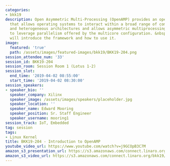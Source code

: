```yaml
---
categories:
- bkk19
description: Open Asymmetric Multi-Processing (OpenAMP) provides an open source framework
  that allows operating systems to interact within a broad range of complex homogeneous
  and heterogeneous architectures and allows asymmetric multiprocessing applications
  to leverage parallelism offered by the multicore configuration. &nbsp;This session
  will introduce the framework and how to use it.
image:
  featured: 'true'
  path: /assets/images/featured-images/bkk19/BKK19-204.png
session_attendee_num: '33'
session_id: BKK19-204
session_room: Session Room 1 (Lotus 1-2)
session_slot:
  end_time: '2019-04-02 08:55:00'
  start_time: '2019-04-02 08:30:00'
session_speakers:
- speaker_bio: ''
  speaker_company: Xilinx
  speaker_image: /assets/images/speakers/placeholder.jpg
  speaker_location: ''
  speaker_name: Edward Mooring
  speaker_position: Sr. Staff Engineer
  speaker_username: mooring1
session_track: IoT, Embedded
tag: session
tags:
- Linux Kernel
title: BKK19-204 - Introduction to OpenAMP
youtube_video_url: https://www.youtube.com/watch?v=j9GCOpB3C7M
amazon_s3_presentation_url: https://s3.amazonaws.com/connect.linaro.org/bkk19/presentations/bkk19-204.pdf
amazon_s3_video_url: https://s3.amazonaws.com/connect.linaro.org/bkk19/videos/bkk19-204.mp4
---
```

